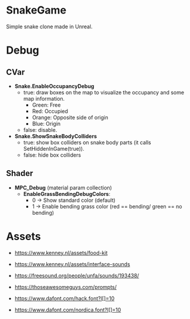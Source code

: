 # SnakeGame
Simple snake clone made in Unreal.

# Debug
## CVar
- **Snake.EnableOccupancyDebug**
  - true: draw boxes on the map to visualize the occupancy and some map information.
    - Green: Free
    - Red: Occupied
    - Orange: Opposite side of origin
    - Blue: Origin
  - false: disable.
- **Snake.ShowSnakeBodyColliders**
  - true: show box colliders on snake body parts (it calls SetHiddenInGame(true)).
  - false: hide box colliders

## Shader
- **MPC_Debug** (material param collection)
  - **EnableGrassBendingDebugColors**:
    - 0 -> Show standard color (default)
    - 1 -> Enable bending grass color (red == bending/ green == no bending)

# Assets
- https://www.kenney.nl/assets/food-kit
- https://www.kenney.nl/assets/interface-sounds
- https://freesound.org/people/unfa/sounds/193438/
- https://thoseawesomeguys.com/prompts/


- https://www.dafont.com/hack.font?l[]=10
- https://www.dafont.com/nordica.font?l[]=10